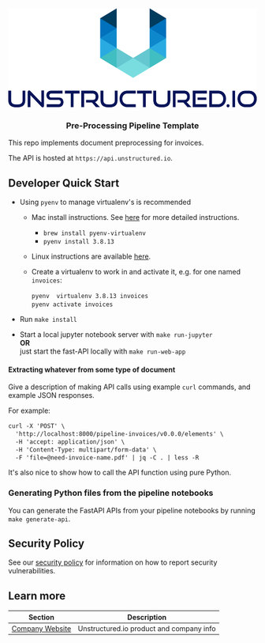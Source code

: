 <h3 align="center">
  <img src="img/unstructured_logo.png" height="200">
</h3>

<h3 align="center">
  <p>Pre-Processing Pipeline Template</p>
</h3>


This repo implements document preprocessing for invoices.

The API is hosted at `https://api.unstructured.io`.
## Developer Quick Start

* Using `pyenv` to manage virtualenv's is recommended
	* Mac install instructions. See [here](https://github.com/Unstructured-IO/community#mac--homebrew) for more detailed instructions.
		* `brew install pyenv-virtualenv`
	  * `pyenv install 3.8.13`
  * Linux instructions are available [here](https://github.com/Unstructured-IO/community#linux).

  * Create a virtualenv to work in and activate it, e.g. for one named `invoices`:

	`pyenv  virtualenv 3.8.13 invoices` <br />
	`pyenv activate invoices`

* Run `make install`
* Start a local jupyter notebook server with `make run-jupyter` <br />
	**OR** <br />
	just start the fast-API locally with `make run-web-app`

#### Extracting whatever from some type of document

Give a description of making API calls using example `curl` commands, and example JSON responses.

For example:
```
curl -X 'POST' \
  'http://localhost:8000/pipeline-invoices/v0.0.0/elements' \
  -H 'accept: application/json' \
  -H 'Content-Type: multipart/form-data' \
  -F 'file=@need-invoice-name.pdf' | jq -C . | less -R
```

It's also nice to show how to call the API function using pure Python.

### Generating Python files from the pipeline notebooks

You can generate the FastAPI APIs from your pipeline notebooks by running `make generate-api`.

## Security Policy

See our [security policy](https://github.com/Unstructured-IO/pipeline-invoices/security/policy) for
information on how to report security vulnerabilities.

## Learn more

| Section | Description |
|-|-|
| [Company Website](https://unstructured.io) | Unstructured.io product and company info |
